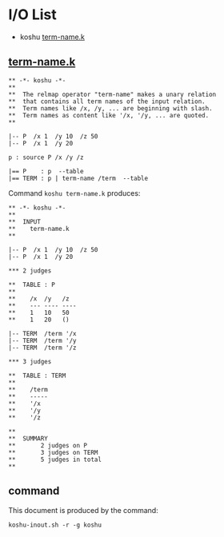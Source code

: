 # I/O List

- koshu [term-name.k](#term-namek)



## [term-name.k](term-name.k)

```
** -*- koshu -*-
**
**  The relmap operator "term-name" makes a unary relation
**  that contains all term names of the input relation.
**  Term names like /x, /y, ... are beginning with slash.
**  Term names as content like '/x, '/y, ... are quoted.
**

|-- P  /x 1  /y 10  /z 50
|-- P  /x 1  /y 20

p : source P /x /y /z

|== P    : p  --table
|== TERM : p | term-name /term  --table
```

Command `koshu term-name.k` produces:

```
** -*- koshu -*-
**
**  INPUT
**    term-name.k
**

|-- P  /x 1  /y 10  /z 50
|-- P  /x 1  /y 20

*** 2 judges

**  TABLE : P
**
**    /x  /y   /z
**    --- ---- ----
**    1   10   50
**    1   20   ()

|-- TERM  /term '/x
|-- TERM  /term '/y
|-- TERM  /term '/z

*** 3 judges

**  TABLE : TERM
**
**    /term
**    -----
**    '/x
**    '/y
**    '/z

**
**  SUMMARY
**       2 judges on P
**       3 judges on TERM
**       5 judges in total
**
```



## command

This document is produced by the command:

```
koshu-inout.sh -r -g koshu
```
